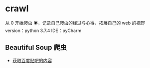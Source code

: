 # crawl

从 0 开始爬虫 🕷，记录自己爬虫的经过与心得，拓展自己的 web 的视野
version：python 3.7.4
IDE：pyCharm

## Beautiful Soup 爬虫

- [获取百度贴吧的内容](./01.py)

